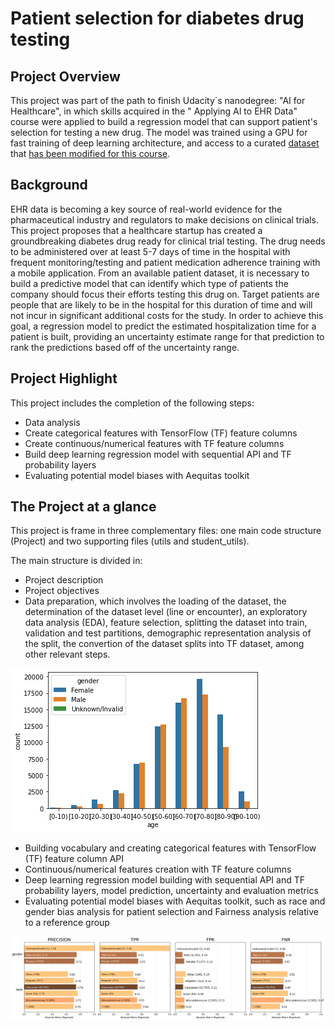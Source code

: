 # Patient selection for diabetes drug testing

## Project Overview
This project was part of the path to finish Udacity´s nanodegree: "AI for Healthcare", in which skills acquired in the " Applying AI to EHR Data" course were applied to build a regression model that can support patient's selection for testing a new drug. 
The model was trained using a GPU for fast training of deep learning architecture, and access to a curated [dataset](https://archive.ics.uci.edu/ml/datasets/Diabetes+130-US+hospitals+for+years+1999-2008) that [has been modified for this course](https://github.com/udacity/nd320-c1-emr-data-starter/tree/master/project/data_schema_references). 


## Background
EHR data is becoming a key source of real-world evidence for the pharmaceutical industry and regulators to make decisions on clinical trials. 
This project proposes that a healthcare startup has created a groundbreaking diabetes drug ready for clinical trial testing. The drug needs to be administered over at least 5-7 days of time in the hospital with frequent monitoring/testing and patient medication adherence training with a mobile application. From an available patient dataset, it is necessary to build a predictive model that can identify which type of patients the company should focus their efforts testing this drug on. Target patients are people that are likely to be in the hospital for this duration of time and will not incur in significant additional costs for the study.
In order to achieve this goal, a regression model to predict the estimated hospitalization time for a patient is built, providing an uncertainty estimate range for that prediction to rank the predictions based off of the uncertainty range.

## Project Highlight
This project includes the completion of the following steps:

* Data analysis
* Create categorical features with TensorFlow (TF) feature columns
* Create continuous/numerical features with TF feature columns
* Build deep learning regression model with sequential API and TF probability layers
* Evaluating potential model biases with Aequitas toolkit

## The Project at a glance
This project is frame in three complementary files: one main code structure (Project) and two supporting files (utils and student_utils). 

The main structure is divided in: 
* Project description 
* Project objectives
* Data preparation, which involves the loading of the dataset, the determination of the dataset level (line or encounter), an exploratory data analysis (EDA), feature selection, splitting the dataset into train, validation and test partitions, demographic representation analysis of the split, the convertion of the dataset splits into TF dataset, among other relevant steps.

![EDA_1](https://github.com/franciscoj-londonoh/Patient-Selection-for-Diabetes-Drug-Testing/blob/main/Images/EHR_data1.png)

* Building vocabulary and creating categorical features with TensorFlow (TF) feature column API
* Continuous/numerical features creation with TF feature columns
* Deep learning regression model building with sequential API and TF probability layers, model prediction, uncertainty and evaluation metrics
* Evaluating potential model biases with Aequitas toolkit, such as race and gender bias analysis for patient selection and Fairness analysis relative to a reference group 

![Bias_2](https://github.com/franciscoj-londonoh/Patient-Selection-for-Diabetes-Drug-Testing/blob/main/Images/EHR_bias1.png)
